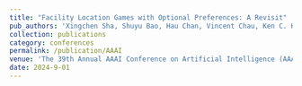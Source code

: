 ```yaml
---
title: "Facility Location Games with Optional Preferences: A Revisit"
pub_authors: 'Xingchen Sha, Shuyu Bao, Hau Chan, Vincent Chau, Ken C. K. Fong, Minming Li'
collection: publications
category: conferences
permalink: /publication/AAAI
venue: 'The 39th Annual AAAI Conference on Artificial Intelligence (AAAI 2025)</i>'
date: 2024-9-01
---
```


